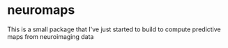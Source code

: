# neuromaps
This is a small package that I've just started to build to compute predictive maps from neuroimaging data